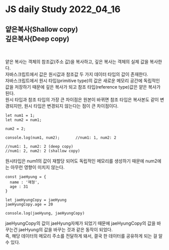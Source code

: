 # JS daily Study 2022_04_16 <br>
## 얕은복사(Shallow copy) <br>깊은복사(Deep copy) <br>
<br>

얕은 복사는 객체의 참조값(주소 값)을 복사하고, 깊은 복사는 객체의 실제 값을 복사한다.<br>
자바스크립트에서 값은 원시값과 참조값 두 가지 데이터 타입의 값이 존재한다.<br>
자바스크립트에서 원시 타입(primitive type)의 값은 새로운 메모리 공간에 독립적인 값을 저장하기 때문에 깊은 복사가 되고 참조 타입(reference type)값은 얕은 복사가 된다.<br> 원시 타입과 참조 타입의 가장 큰 차이점은 원본이 바뀌면 참조 타입은 복사본도 같이 변경되지만, 원시 타입은 변경되지 않는다는 점이 큰 차이점이다.

```
let num1 = 1;
let num2 = num1;

num2 = 2; 

console.log(num1, num2);       //num1: 1, num2: 2

//num1: 1, num2: 2 (deep copy)
//num1: 2, num2: 2 (shallow copy)
```
원시타입은 num1의 값이 재할당 되어도 독립적인 메모리를 생성하기 때문에 num2에는 아무런 영향이 미치지 않는다.

```
const jaeHyung = {
  name : '재형',
  age : 31
}

let jaeHyungCopy = jaeHyung
jaeHyungCopy.age = 20

console.log(jaeHyung, jaeHyungCopy)
```
jaeHyungCopy의 값이 jaeHyung자체가 되었기 때문에 jaeHyungCopy의 값을 바꾸는건 jaeHyung의 값을 바꾸는 것과 같은 동작이 되었다. <br> 즉, 해당 데이터의 메모리 주소를 전달하게 돼서, 결국 한 데이터를 공유하게 되는 걸 알 수 있다.


